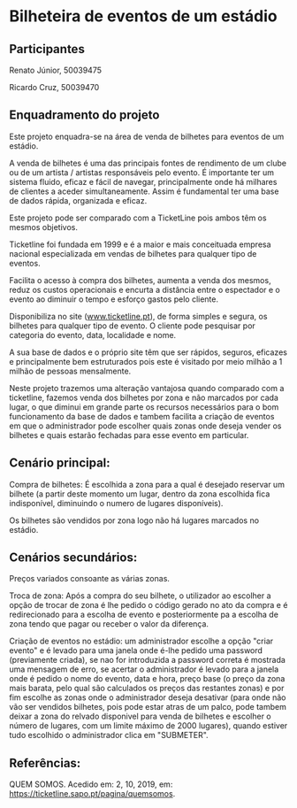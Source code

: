 # Bilheteira de eventos de um estádio


## Participantes
Renato Júnior, 50039475

Ricardo Cruz, 50039470

## Enquadramento do projeto
Este projeto enquadra-se na área de venda de bilhetes para eventos de um estádio.

A venda de bilhetes é uma das principais fontes de rendimento de um clube ou de um artista / artistas responsáveis pelo evento. É importante ter um sistema fluido, eficaz e fácil de navegar, principalmente onde há milhares de clientes a aceder simultaneamente. Assim é fundamental ter uma base de dados rápida, organizada e eficaz.

Este projeto pode ser comparado com a TicketLine pois ambos têm os mesmos objetivos.

Ticketline foi fundada em 1999 e é a maior e mais conceituada empresa nacional especializada em vendas de bilhetes para qualquer tipo de eventos.

Facilita o acesso à compra dos bilhetes, aumenta a venda dos mesmos, reduz os custos operacionais e encurta a distância entre o espectador e o evento ao diminuir o tempo e esforço gastos pelo cliente.

Disponibiliza no site (www.ticketline.pt), de forma simples e segura, os bilhetes para qualquer tipo de evento. O cliente pode pesquisar por categoria do evento, data, localidade e nome.

A sua base de dados e o próprio site têm que ser rápidos, seguros, eficazes e principalmente bem estruturados pois este é visitado por meio milhão a 1 milhão de pessoas mensalmente.

Neste projeto trazemos uma alteração vantajosa quando comparado com a ticketline, fazemos venda dos bilhetes por zona e não marcados por cada lugar, o que diminui em grande parte os recursos necessários para o bom funcionamento da base de dados e tambem facilita a criação de eventos em que o administrador pode escolher quais zonas onde deseja vender os bilhetes e quais estarão fechadas para esse evento em particular.

## Cenário principal:
Compra de bilhetes: É escolhida a zona para a qual é desejado reservar um bilhete (a partir deste momento um lugar, dentro da zona escolhida fica indisponível, diminuindo o numero de lugares disponíveis).

Os bilhetes são vendidos por zona logo não há lugares marcados no estádio.

## Cenários secundários:
Preços variados consoante as várias zonas.

Troca de zona: Após a compra do seu bilhete, o utilizador ao escolher a opção de trocar de zona é lhe pedido o código gerado no ato da compra e é redirecionado para a escolha de evento e posteriormente pa a escolha de zona tendo que pagar ou receber o valor da diferença.

Criação de eventos no estádio: um administrador escolhe a opção "criar evento" e é levado para uma janela onde é-lhe pedido uma password (previamente criada), se nao for introduzida a password correta é mostrada uma mensagem de erro, se acertar o administrador é levado para a janela onde é pedido o nome do evento, data e hora, preço base (o preço da zona mais barata, pelo qual são calculados os preços das restantes zonas) e por fim escolhe as zonas onde o administrador deseja desativar (para onde não vão ser vendidos bilhetes, pois pode estar atras de um palco, pode tambem deixar a zona do relvado disponivel para venda de bilhetes e escolher o número de lugares, com um limite máximo de 2000 lugares), quando estiver tudo escolhido o administrador clica em "SUBMETER".
## Referências:
QUEM SOMOS. Acedido em: 2, 10, 2019, em: https://ticketline.sapo.pt/pagina/quemsomos.
